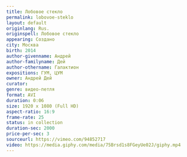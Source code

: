 ```yaml
---
title: Лобовое стекло
permalink: lobovoe-steklo
layout: default
originlang: Rus.
originspell: Лобовое стекло
appearing: Создано
city: Москва
birth: 2014
author-givenname: Андрей
author-familyname: Дей
author-othername: Галактион
expositions: ГУМ, ЦУМ
owner: Андрей Дей
curator:
genre: видео-петля
format: AVI
duration: 0:06
size: 1920 x 1080 (Full HD)
aspect-ratio: 16:9
frame-rate: 25
status: in collection
duration-sec: 2000
price-per-sec: 3
sourceurl: https://vimeo.com/94852717
video: https://media.giphy.com/media/75Brsd1s8FGeyUe02J/giphy.mp4
---
```

